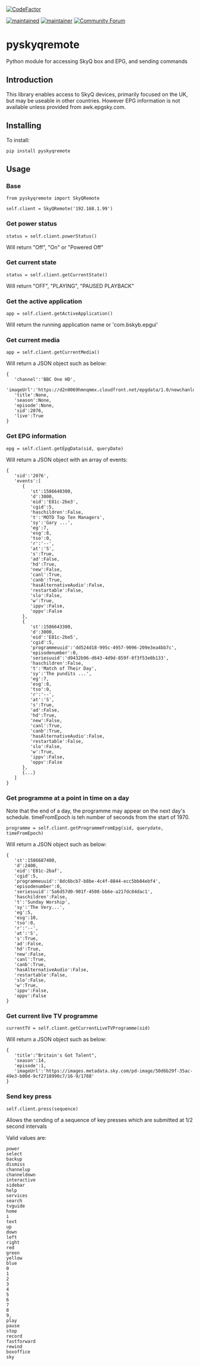 [![CodeFactor](https://www.codefactor.io/repository/github/rogerselwyn/skyq_remote/badge)](https://www.codefactor.io/repository/github/rogerselwyn/skyq_remote)

[![maintained](https://img.shields.io/maintenance/yes/2020.svg)](#)
[![maintainer](https://img.shields.io/badge/maintainer-%20%40RogerSelwyn-blue.svg)](https://github.com/RogerSelwyn)
[![Community Forum](https://img.shields.io/badge/community-forum-brightgreen.svg)](https://community.home-assistant.io/t/custom-component-skyq-media-player/140306)

# pyskyqremote
Python module for accessing SkyQ box and EPG, and sending commands

## Introduction

This library enables access to SkyQ devices, primarily focused on the UK, but may be useable in other countries. However EPG information is not available unless provided from awk.epgsky.com.

## Installing

To install:

```
pip install pyskyqremote
```

## Usage

### Base
```
from pyskyqremote import SkyQRemote

self.client = SkyQRemote('192.168.1.99')
```

### Get power status

```
status = self.client.powerStatus()
```

Will return "Off", "On" or "Powered Off" 

### Get current state

```
status = self.client.getCurrentState()
```

Will return "OFF", "PLAYING", "PAUSED PLAYBACK"

### Get the active application

```
app = self.client.getActiveApplication()
```

Will return the running application name or 'com.bskyb.epgui'

### Get current media

```
app = self.client.getCurrentMedia()
```

Will return a JSON object such as below:

```
{
   'channel':'BBC One HD',
   'imageUrl':'https://d2n0069hmnqmmx.cloudfront.net/epgdata/1.0/newchanlogos/600/600/skychb2076.png',
   'title':None,
   'season':None,
   'episode':None,
   'sid':2076,
   'live':True
}
```

### Get EPG information

```
epg = self.client.getEpgData(sid, queryDate)
```

Will return a JSON object with an array of events:

```
{
   'sid':'2076',
   'events':[
      {
         'st':1586640300,
         'd':3000,
         'eid':'E81c-2be3',
         'cgid':5,
         'haschildren':False,
         't':'MOTD Top Ten Managers',
         'sy':'Gary ...',
         'eg':7,
         'esg':8,
         'tso':0,
         'r':'--',
         'at':'S',
         's':True,
         'ad':False,
         'hd':True,
         'new':False,
         'canl':True,
         'canb':True,
         'hasAlternativeAudio':False,
         'restartable':False,
         'slo':False,
         'w':True,
         'ippv':False,
         'oppv':False
      },
      {
         'st':1586643300,
         'd':3000,
         'eid':'E81c-2be5',
         'cgid':5,
         'programmeuuid':'dd524d18-995c-4957-9096-209e3ea4bb7c',
         'episodenumber':0,
         'seriesuuid':'d9432b96-d643-4d9d-859f-8f3f53e0b133',
         'haschildren':False,
         't':'Match of Their Day',
         'sy':'The pundits ...',
         'eg':7,
         'esg':8,
         'tso':0,
         'r':'--',
         'at':'S',
         's':True,
         'ad':False,
         'hd':True,
         'new':False,
         'canl':True,
         'canb':True,
         'hasAlternativeAudio':False,
         'restartable':False,
         'slo':False,
         'w':True,
         'ippv':False,
         'oppv':False
      },
      {...}
   ]
}
```

### Get programme at a point in time on a day

Note that the end of a day, the programme may appear on the next day's schedule. timeFromEpoch is teh number of seconds from the start of 1970.

```
programme = self.client.getProgrammeFromEpg(sid, querydate, timeFromEpoch)
```

Will return a JSON object such as below:

```
{
   'st':1586687400,
   'd':2400,
   'eid':'E81c-2baf',
   'cgid':5,
   'programmeuuid':'8dc6bcb7-b8be-4c4f-8844-ecc5bb84ebf4',
   'episodenumber':0,
   'seriesuuid':'5a6d57d0-901f-4508-bb6e-a217dc84dac1',
   'haschildren':False,
   't':'Sunday Worship',
   'sy':'The Very...',
   'eg':5,
   'esg':10,
   'tso':0,
   'r':'--',
   'at':'S',
   's':True,
   'ad':False,
   'hd':True,
   'new':False,
   'canl':True,
   'canb':True,
   'hasAlternativeAudio':False,
   'restartable':False,
   'slo':False,
   'w':True,
   'ippv':False,
   'oppv':False
}
```

### Get current live TV programme

```
currentTV = self.client.getCurrentLiveTVProgramme(sid)
```

Will return a JSON object such as below:

```
{
   'title':"Britain's Got Talent",
   'season':14,
   'episode':1,
   'imageUrl':'https://images.metadata.sky.com/pd-image/50d6b29f-35ac-49e3-b00d-9cf2718990c7/16-9/1788'
}
```

### Send key press

```
self.client.press(sequence)
```

Allows the sending of a sequence of key presses which are submitted at 1/2 second intervals

Valid values are:
```
power 
select 
backup 
dismiss 
channelup 
channeldown 
interactive 
sidebar 
help 
services 
search 
tvguide 
home 
i 
text 
up 
down 
left 
right 
red 
green 
yellow 
blue 
0 
1 
2 
3 
4
5 
6 
7 
8 
9,
play 
pause 
stop 
record 
fastforward 
rewind 
boxoffice 
sky 
```
